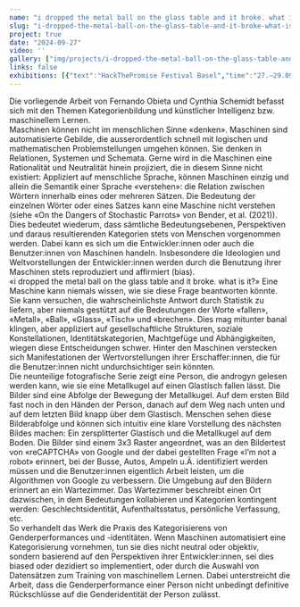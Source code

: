 ```yaml
---
name: "i dropped the metal ball on the glass table and it broke. what is it?"
slug: "i-dropped-the-metal-ball-on-the-glass-table-and-it-broke-what-is-it"
project: true
date: "2024-09-27"
video: ''
gallery: ["img/projects/i-dropped-the-metal-ball-on-the-glass-table-and-it-broke-what-is-it/2024-metal_ball.jpg","img/projects/i-dropped-the-metal-ball-on-the-glass-table-and-it-broke-what-is-it/mb-v3-1.jpg","img/projects/i-dropped-the-metal-ball-on-the-glass-table-and-it-broke-what-is-it/mb-v3-5.jpg","img/projects/i-dropped-the-metal-ball-on-the-glass-table-and-it-broke-what-is-it/mb-v3-9.jpg"]
links: false
exhibitions: [{"text":"HackThePromise Festival Basel","time":"27.–29.09.2024","link":"https://hackthepromise.org/"}]
---
```

Die vorliegende Arbeit von Fernando Obieta und Cynthia Schemidt befasst sich mit den Themen Kategorienbildung und künstlicher Intelligenz bzw. maschinellem Lernen.  
Maschinen können nicht im menschlichen Sinne «denken». Maschinen sind automatisierte Gebilde, die ausserordentlich schnell mit logischen und mathematischen Problemstellungen umgehen können. Sie denken in Relationen, Systemen und Schemata. Gerne wird in die Maschinen eine Rationalität und Neutralität hinein projiziert, die in diesem Sinne nicht existiert: Appliziert auf menschliche Sprache, können Maschinen einzig und allein die Semantik einer Sprache «verstehen»: die Relation zwischen Wörtern innerhalb eines oder mehreren Sätzen. Die Bedeutung der einzelnen Wörter oder eines Satzes kann eine Maschine nicht verstehen (siehe «On the Dangers of Stochastic Parrots» von Bender, et al. (2021)). Dies bedeutet wiederum, dass sämtliche Bedeutungsebenen, Perspektiven und daraus resultierenden Kategorien stets von Menschen vorgenommen werden. Dabei kann es sich um die Entwickler:innen oder auch die Benutzer:innen von Maschinen handeln. Insbesondere die Ideologien und Weltvorstellungen der Entwickler:innen werden durch die Benutzung ihrer Maschinen stets reproduziert und affirmiert (bias).  
«i dropped the metal ball on the glass table and it broke. what is it?» Eine Maschine kann niemals wissen, wie sie diese Frage beantworten könnte. Sie kann versuchen, die wahrscheinlichste Antwort durch Statistik zu liefern, aber niemals gestützt auf die Bedeutungen der Worte «fallen», «Metall», «Ball», «Glass», «Tisch» und «brechen». Dies mag mitunter banal klingen, aber appliziert auf gesellschaftliche Strukturen, soziale Konstellationen, Identitätskategorien, Machtgefüge und Abhängigkeiten, wiegen diese Entscheidungen schwer. Hinter den Maschinen verstecken sich Manifestationen der Wertvorstellungen ihrer Erschaffer:innen, die für die Benutzer:innen nicht undurchsichtiger sein könnten.  
Die neunteilige fotografische Serie zeigt eine Person, die androgyn gelesen werden kann, wie sie eine Metallkugel auf einen Glastisch fallen lässt. Die Bilder sind eine Abfolge der Bewegung der Metallkugel. Auf dem ersten Bild fast noch in den Händen der Person, danach auf dem Weg nach unten und auf dem letzten Bild knapp über dem Glastisch. Menschen sehen diese Bilderabfolge und können sich intuitiv eine klare Vorstellung des nächsten Bildes machen: Ein zersplitterter Glastisch und die Metallkugel auf dem Boden. Die Bilder sind einem 3x3 Raster angeordnet, was an den Bildertest von «reCAPTCHA» von Google und der dabei gestellten Frage «I’m not a robot» erinnert, bei der Busse, Autos, Ampeln u.Ä. identifiziert werden müssen und die Benutzer:innen eigentlich Arbeit leisten, um die Algorithmen von Google zu verbessern. Die Umgebung auf den Bildern erinnert an ein Wartezimmer. Das Wartezimmer beschreibt einen Ort dazwischen, in dem Bedeutungen kollabieren und Kategorien kontingent werden: Geschlechtsidentität, Aufenthaltsstatus, persönliche Verfassung, etc.  
So verhandelt das Werk die Praxis des Kategorisierens von Genderperformances und -identitäten. Wenn Maschinen automatisiert eine Kategorisierung vornehmen, tun sie dies nicht neutral oder objektiv, sondern basierend auf den Perspektiven ihrer Entwickler:innen, sei dies biased oder dezidiert so implementiert, oder durch die Auswahl von Datensätzen zum Training von maschinellem Lernen. Dabei unterstreicht die Arbeit, dass die Genderperformance einer Person nicht unbedingt definitive Rückschlüsse auf die Genderidentität der Person zulässt.  